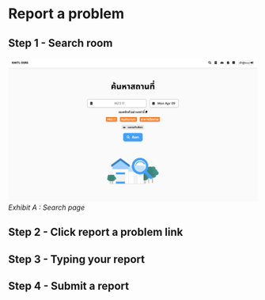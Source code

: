 # Report a problem

## Step 1 - Search room
![](../../img/search-page/simple.png)
*Exhibit A : Search page*

## Step 2 - Click report a problem link

## Step 3 - Typing your report

## Step 4 - Submit a report
